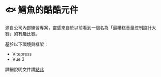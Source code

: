 # 🐟 鱈魚的酷酷元件

源自公司內部練習專案，靈感來自於以前看到一個名為「最糟糕音量控制設計大賽」的有趣比賽。

基於以下環境與框架：

- Vitepress
- Vue 3

詳細說明文件請[點此]()
